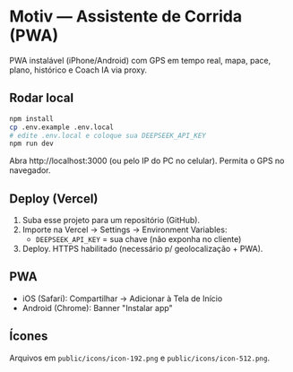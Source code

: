 # Motiv — Assistente de Corrida (PWA)

PWA instalável (iPhone/Android) com GPS em tempo real, mapa, pace, plano, histórico e Coach IA via proxy.

## Rodar local
```bash
npm install
cp .env.example .env.local
# edite .env.local e coloque sua DEEPSEEK_API_KEY
npm run dev
```
Abra http://localhost:3000 (ou pelo IP do PC no celular). Permita o GPS no navegador.

## Deploy (Vercel)
1. Suba esse projeto para um repositório (GitHub).
2. Importe na Vercel → Settings → Environment Variables:
   - `DEEPSEEK_API_KEY` = sua chave (não exponha no cliente)
3. Deploy. HTTPS habilitado (necessário p/ geolocalização + PWA).

## PWA
- iOS (Safari): Compartilhar → Adicionar à Tela de Início
- Android (Chrome): Banner "Instalar app"

## Ícones
Arquivos em `public/icons/icon-192.png` e `public/icons/icon-512.png`.
